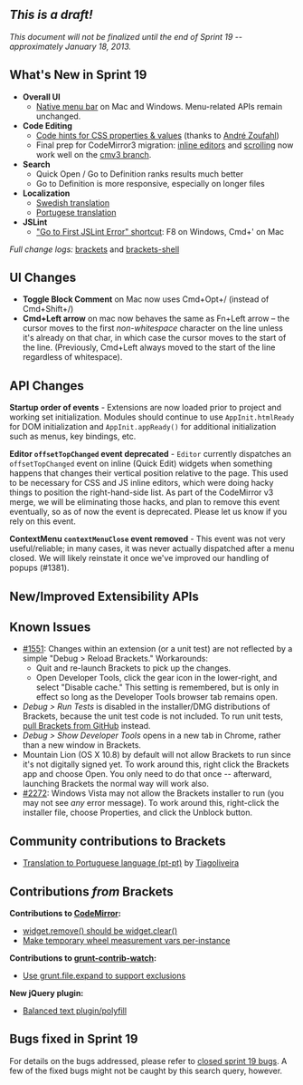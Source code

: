 _This is a draft!_
--------------------
_This document will not be finalized until the end of Sprint 19 -- approximately January 18, 2013._

What's New in Sprint 19
-----------------------
* **Overall UI**
    * [Native menu bar](https://trello.com/board/brackets/4f90a6d98f77505d7940ce88) on Mac and Windows. Menu-related APIs remain unchanged.
* **Code Editing**
    * [Code hints for CSS properties & values](https://github.com/adobe/brackets/pull/2492) (thanks to [André Zoufahl](https://github.com/zoufahl))
    * Final prep for CodeMirror3 migration: [inline editors](https://trello.com/card/2-codemirror-3-inline-editor-size-vertically/4f90a6d98f77505d7940ce88/651) and [scrolling](https://trello.com/card/3-codemirror-3-scrolling/4f90a6d98f77505d7940ce88/652) now work well on the [cmv3 branch](https://github.com/adobe/brackets/compare/master...cmv3).
* **Search**
    * Quick Open / Go to Definition ranks results much better
    * Go to Definition is more responsive, especially on longer files
* **Localization**
    * [Swedish translation](https://github.com/adobe/brackets/pull/2477)
    * [Portugese translation](https://github.com/adobe/brackets/pull/2582)
* **JSLint**
    * ["Go to First JSLint Error" shortcut](https://github.com/adobe/brackets/pull/2525): F8 on Windows, Cmd+' on Mac


_Full change logs:_ [brackets](https://github.com/adobe/brackets/compare/sprint-18...sprint-19#commits_bucket) and [brackets-shell](https://github.com/adobe/brackets-shell/compare/sprint-18...sprint-19#commits_bucket)


UI Changes
----------
* **Toggle Block Comment** on Mac now uses Cmd+Opt+/ (instead of Cmd+Shift+/)
* **Cmd+Left arrow** on mac now behaves the same as Fn+Left arrow &ndash; the cursor moves to the first _non-whitespace_ character on the line unless it's already on that char, in which case the cursor moves to the start of the line. (Previously, Cmd+Left always moved to the start of the line regardless of whitespace).


API Changes
-----------
**Startup order of events** - Extensions are now loaded prior to project and working set initialization. Modules should continue to use ``AppInit.htmlReady`` for DOM initialization and ``AppInit.appReady()`` for additional initialization such as menus, key bindings, etc.

**Editor `offsetTopChanged` event deprecated** - `Editor` currently dispatches an `offsetTopChanged` event on inline (Quick Edit) widgets when something happens that changes their vertical position relative to the page. This used to be necessary for CSS and JS inline editors, which were doing hacky things to position the right-hand-side list. As part of the CodeMirror v3 merge, we will be eliminating those hacks, and plan to remove this event eventually, so as of now the event is deprecated. Please let us know if you rely on this event.

**ContextMenu `contextMenuClose` event removed** - This event was not very useful/reliable; in many cases, it was never actually dispatched after a menu closed. We will likely reinstate it once we've improved our handling of popups (#1381).

New/Improved Extensibility APIs
-------------------------------

Known Issues
------------
* [#1551](https://github.com/adobe/brackets/issues/1551): Changes within an extension (or a unit test) are not reflected by a simple "Debug > Reload Brackets." Workarounds:
    * Quit and re-launch Brackets to pick up the changes.
    * Open Developer Tools, click the gear icon in the lower-right, and select "Disable cache." This setting is remembered, but is only in effect so long as the Developer Tools browser tab remains open.
* _Debug > Run Tests_ is disabled in the installer/DMG distributions of Brackets, because the unit test code is not included. To run unit tests, [pull Brackets from GitHub](https://github.com/adobe/brackets/wiki/How-to-Hack-on-Brackets#wiki-getcode) instead.
* _Debug > Show Developer Tools_ opens in a new tab in Chrome, rather than a new window in Brackets.
* Mountain Lion (OS X 10.8) by default will not allow Brackets to run since it's not digitally signed yet.  To work around this, right click the Brackets app and choose Open.  You only need to do that once -- afterward, launching Brackets the normal way will work also.
* [#2272](https://github.com/adobe/brackets/issues/2272): Windows Vista may not allow the Brackets installer to run (you may not see _any_ error message). To work around this, right-click the installer file, choose Properties, and click the Unblock button.


Community contributions to Brackets
-----------------------------------
* [Translation to Portuguese language (pt-pt)](https://github.com/adobe/brackets/pull/2582) by [Tiagoliveira](https://github.com/Tiagoliveira)

Contributions _from_ Brackets
-----------------------------
**Contributions to [CodeMirror](https://github.com/marijnh/CodeMirror):**
* [widget.remove() should be widget.clear()](https://github.com/marijnh/CodeMirror/commit/db1b28207d5b8b799d7202cf47bb9ece1c0afb3c)
* [Make temporary wheel measurement vars per-instance](https://github.com/marijnh/CodeMirror/commit/ece10c7208da8f36001f3ff02a86d0bd6612c0bb)

**Contributions to [grunt-contrib-watch](https://github.com/gruntjs/grunt-contrib-watch):**
* [Use grunt.file.expand to support exclusions](https://github.com/gruntjs/grunt-contrib-watch/pull/30)

**New jQuery plugin:**
* [Balanced text plugin/polyfill](https://github.com/adobe-webplatform/balance-text)

Bugs fixed in Sprint 19
-----------------------
For details on the bugs addressed, please refer to [closed sprint 19 bugs](https://github.com/adobe/brackets/issues?labels=&milestone=6&state=closed). A few of the fixed bugs might not be caught by this search query, however.